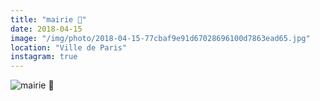```yaml
---
title: "mairie 🥀"
date: 2018-04-15
image: "/img/photo/2018-04-15-77cbaf9e91d67028696100d7863ead65.jpg"
location: "Ville de Paris"
instagram: true
---
```


![mairie 🥀](/img/photo/2018-04-15-77cbaf9e91d67028696100d7863ead65.jpg)
